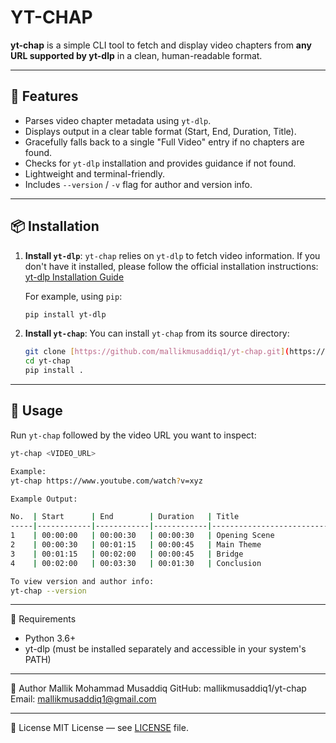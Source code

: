 # YT-CHAP

**yt-chap** is a simple CLI tool to fetch and display video chapters from **any URL supported by yt-dlp** in a clean, human-readable format.

---

## 🚀 Features

-   Parses video chapter metadata using `yt-dlp`.
-   Displays output in a clear table format (Start, End, Duration, Title).
-   Gracefully falls back to a single "Full Video" entry if no chapters are found.
-   Checks for `yt-dlp` installation and provides guidance if not found.
-   Lightweight and terminal-friendly.
-   Includes `--version` / `-v` flag for author and version info.

---

## 📦 Installation

1.  **Install `yt-dlp`**:
    `yt-chap` relies on `yt-dlp` to fetch video information. If you don't have it installed, please follow the official installation instructions:
    [yt-dlp Installation Guide](https://github.com/yt-dlp/yt-dlp#installation)

    For example, using `pip`:
    ```bash
    pip install yt-dlp
    ```

2.  **Install `yt-chap`**:
    You can install `yt-chap` from its source directory:
    ```bash
    git clone [https://github.com/mallikmusaddiq1/yt-chap.git](https://github.com/mallikmusaddiq1/yt-chap.git)
    cd yt-chap
    pip install .
    ```

---

## 📄 Usage

Run `yt-chap` followed by the video URL you want to inspect:

```bash
yt-chap <VIDEO_URL>

Example:
yt-chap https://www.youtube.com/watch?v=xyz

Example Output:

No.  | Start      | End        | Duration   | Title
-----|------------|------------|------------|---------------------------------------------
1    | 00:00:00   | 00:00:30   | 00:00:30   | Opening Scene
2    | 00:00:30   | 00:01:15   | 00:00:45   | Main Theme
3    | 00:01:15   | 00:02:00   | 00:00:45   | Bridge
4    | 00:02:00   | 00:03:30   | 00:01:30   | Conclusion

To view version and author info:
yt-chap --version
```

---

🔧 Requirements
 * Python 3.6+
 * yt-dlp (must be installed separately and accessible in your system's PATH)

---

👤 Author
Mallik Mohammad Musaddiq
GitHub: mallikmusaddiq1/yt-chap
Email: mallikmusaddiq1@gmail.com

---

📜 License
MIT License — see [LICENSE](LICENSE) file.